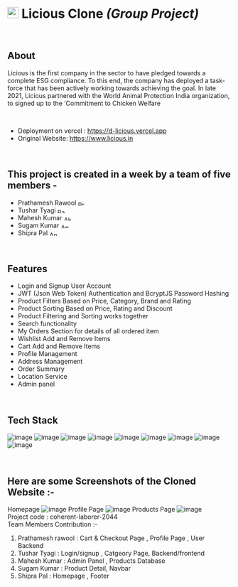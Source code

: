 
# <img src="https://user-images.githubusercontent.com/50316091/229377823-a5eeb7e6-a500-4f3b-b12f-883abad3ba8a.png" width="25" height="25">   **Licious Clone** _(Group Project)_

<br/>

## About
Licious is the first company in the sector to have pledged towards a complete ESG compliance. To this end, the company has deployed a task-force that has been actively working towards achieving the goal. In late 2021, Licious partnered with the World Animal Protection India organization, to signed up to the ‘Commitment to Chicken Welfare


<br/>

- Deployment on vercel : https://d-licious.vercel.app
- Original Website: https://www.licious.in

<br/>

## This project is created in a week by a team of five members -
- Prathamesh Rawool  <a href="https://www.linkedin.com/in/prathamesh-rawool411/" target="blank"><img align="center" src="https://raw.githubusercontent.com/rahuldkjain/github-profile-readme-generator/master/src/images/icons/Social/linked-in-alt.svg" alt="Prathamesh Rawool" height="10" width="20" /></a>
- Tushar Tyagi <a href="https://www.linkedin.com/in/tushar-tyagi-5ba071222z/" target="blank"><img align="center" src="https://raw.githubusercontent.com/rahuldkjain/github-profile-readme-generator/master/src/images/icons/Social/linked-in-alt.svg" alt="Pallavi Jagtap" height="10" width="20" /></a>
- Mahesh Kumar <a href="https://www.linkedin.com/in/mahesh-kumar-golla-91a5111a4/" target="blank"><img align="center" src="https://raw.githubusercontent.com/rahuldkjain/github-profile-readme-generator/master/src/images/icons/Social/linked-in-alt.svg" alt="Akash Mondal" height="10" width="20" /></a>
- Sugam Kumar <a href="https://www.linkedin.com/in/sugam-kumar-6b07041bb/" target="blank"><img align="center" src="https://raw.githubusercontent.com/rahuldkjain/github-profile-readme-generator/master/src/images/icons/Social/linked-in-alt.svg" alt="Ankit Mishra" height="10" width="20" /></a>
- Shipra Pal <a href="https://www.linkedin.com/in/shiprasingh97/" target="blank"><img align="center" src="https://raw.githubusercontent.com/rahuldkjain/github-profile-readme-generator/master/src/images/icons/Social/linked-in-alt.svg" alt="Ankit Mishra" height="10" width="20" /></a>

<br/>

## Features
- Login and Signup User Account
- JWT (Json Web Token) Authentication and BcryptJS Password Hashing
- Product Filters Based on Price, Category, Brand and Rating
- Product Sorting Based on Price, Rating and Discount
- Product Filtering and Sorting works together
- Search functionality
- My Orders Section for details of all ordered item
- Wishlist Add and Remove Items
- Cart Add and Remove Items
- Profile Management
- Address Management
- Order Summary
- Location Service
- Admin panel

<br/>

## Tech Stack

![image](https://user-images.githubusercontent.com/50316091/229378675-00da7c39-0e1c-4d94-acf6-2eb6dc72a347.png)
![image](https://user-images.githubusercontent.com/50316091/229378685-7e7ff1c7-f612-40be-bd10-71c0cdab2336.png)
![image](https://user-images.githubusercontent.com/50316091/229378707-9d7da5da-53cb-4569-8189-45fffe2c1a13.png)
![image](https://user-images.githubusercontent.com/50316091/229378737-8d562b45-6097-470a-89b9-d5b0543e6f13.png)
![image](https://user-images.githubusercontent.com/50316091/229378807-301324e4-a8c6-4376-bffc-f287e65e2ec4.png)
![image](https://user-images.githubusercontent.com/50316091/229378754-2e35386f-0634-417c-919c-580eb1ccfab3.png)
![image](https://user-images.githubusercontent.com/50316091/229378783-42fd6428-4f7c-4890-a2ad-1ed9dfd0fb43.png)
![image](https://user-images.githubusercontent.com/50316091/229378794-735b23cf-e505-41ad-bb4f-f8c55578977c.png)
![image](https://user-images.githubusercontent.com/50316091/229378855-97c70bfb-1574-4933-9d5e-8653dd8b2f47.png)

<br/>

## Here are some Screenshots of the Cloned Website :-

Homepage
![image](https://user-images.githubusercontent.com/50316091/229377268-39c210dd-2c5e-4ead-ba58-8354f181c5ab.png)
Profile Page
![image](https://user-images.githubusercontent.com/50316091/201757785-81f40877-6e56-492e-8a13-59d62f8e6c58.png)
Products Page
![image](https://user-images.githubusercontent.com/50316091/201758115-aba4f0f1-3674-42c2-ba96-acbb217656fc.png)
<br/>
 Project code : coherent-laborer-2044
<br/>
Team Members Contribution :-
1. Prathamesh rawool : Cart & Checkout Page , Profile Page , User Backend 
2. Tushar Tyagi : Login/signup , Catgeory Page, Backend/frontend
3. Mahesh Kumar : Admin Panel , Products Database
4. Sugam Kumar : Product Detail, Navbar
5. Shipra Pal : Homepage , Footer 
